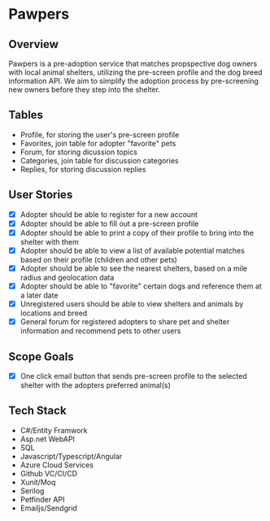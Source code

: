 # Pawpers
## Overview
Pawpers is a pre-adoption service that matches propspective dog owners with local animal shelters, utilizing the pre-screen profile and the dog breed information API. We aim to simplify the adoption process by pre-screening new owners before they step into the shelter.

## Tables
- Profile, for storing the user's pre-screen profile
- Favorites, join table for adopter "favorite" pets
- Forum, for storing dicussion topics
- Categories, join table for discussion categories
- Replies, for storing discussion replies

## User Stories
- [x] Adopter should be able to register for a new account
- [x] Adopter should be able to fill out a pre-screen profile
- [x] Adopter should be able to print a copy of their profile to bring into the shelter with them
- [x] Adopter should be able to view a list of available potential matches based on their profile (children and other pets)
- [x] Adopter should be able to see the nearest shelters, based on a mile radius and geolocation data
- [x] Adopter should be able to "favorite" certain dogs and reference them at a later date
- [x] Unregistered users should be able to view shelters and animals by locations and breed
- [x] General forum for registered adopters to share pet and shelter information and recommend pets to other users

## Scope Goals
- [x] One click email button that sends pre-screen profile to the selected shelter with the adopters preferred animal(s)

## Tech Stack
- C#/Entity Framwork
- Asp.net WebAPI
- SQL
- Javascript/Typescript/Angular
- Azure Cloud Services
- Github VC/CI/CD
- Xunit/Moq
- Serilog
- Petfinder API
- Emailjs/Sendgrid
